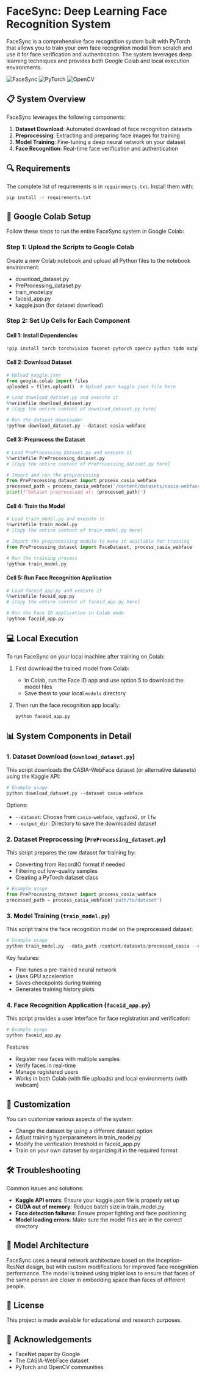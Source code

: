 # FaceSync: Deep Learning Face Recognition System

FaceSync is a comprehensive face recognition system built with PyTorch that allows you to train your own face recognition model from scratch and use it for face verification and authentication. The system leverages deep learning techniques and provides both Google Colab and local execution environments.

![FaceSync](https://img.shields.io/badge/FaceSync-Face%20Recognition-blue)
![PyTorch](https://img.shields.io/badge/PyTorch-1.9%2B-orange)
![OpenCV](https://img.shields.io/badge/OpenCV-4.5%2B-green)

## 📋 System Overview

FaceSync leverages the following components:
1. **Dataset Download**: Automated download of face recognition datasets
2. **Preprocessing**: Extracting and preparing face images for training
3. **Model Training**: Fine-tuning a deep neural network on your dataset
4. **Face Recognition**: Real-time face verification and authentication

## 🔍 Requirements

The complete list of requirements is in `requirements.txt`. Install them with:

```bash
pip install -r requirements.txt
```

## 🚀 Google Colab Setup

Follow these steps to run the entire FaceSync system in Google Colab:

### Step 1: Upload the Scripts to Google Colab

Create a new Colab notebook and upload all Python files to the notebook environment:
- download_dataset.py
- PreProcessing_dataset.py
- train_model.py
- faceid_app.py
- kaggle.json (for dataset download)

### Step 2: Set Up Cells for Each Component

#### Cell 1: Install Dependencies

```python
!pip install torch torchvision facenet-pytorch opencv-python tqdm matplotlib mtcnn kaggle mxnet pillow
```

#### Cell 2: Download Dataset

```python
# Upload kaggle.json
from google.colab import files
uploaded = files.upload()  # Upload your kaggle.json file here

# Load download_dataset.py and execute it
%%writefile download_dataset.py
# [Copy the entire content of download_dataset.py here]

# Run the dataset downloader
!python download_dataset.py --dataset casia-webface
```

#### Cell 3: Preprocess the Dataset

```python
# Load PreProcessing_dataset.py and execute it
%%writefile PreProcessing_dataset.py
# [Copy the entire content of PreProcessing_dataset.py here]

# Import and run the preprocessing
from PreProcessing_dataset import process_casia_webface
processed_path = process_casia_webface('/content/datasets/casia-webface')
print(f"Dataset preprocessed at: {processed_path}")
```

#### Cell 4: Train the Model

```python
# Load train_model.py and execute it
%%writefile train_model.py
# [Copy the entire content of train_model.py here]

# Import the preprocessing module to make it available for training
from PreProcessing_dataset import FaceDataset, process_casia_webface

# Run the training process
!python train_model.py
```

#### Cell 5: Run Face Recognition Application

```python
# Load faceid_app.py and execute it
%%writefile faceid_app.py
# [Copy the entire content of faceid_app.py here]

# Run the Face ID application in Colab mode
!python faceid_app.py
```

## 💻 Local Execution

To run FaceSync on your local machine after training on Colab:

1. First download the trained model from Colab:
   - In Colab, run the Face ID app and use option 5 to download the model files
   - Save them to your local `models` directory

2. Then run the face recognition app locally:
   ```bash
   python faceid_app.py
   ```

## 📊 System Components in Detail

### 1. Dataset Download (`download_dataset.py`)

This script downloads the CASIA-WebFace dataset (or alternative datasets) using the Kaggle API:

```python
# Example usage
python download_dataset.py --dataset casia-webface
```

Options:
- `--dataset`: Choose from `casia-webface`, `vggface2`, or `lfw`
- `--output_dir`: Directory to save the downloaded dataset

### 2. Dataset Preprocessing (`PreProcessing_dataset.py`)

This script prepares the raw dataset for training by:
- Converting from RecordIO format if needed
- Filtering out low-quality samples
- Creating a PyTorch dataset class

```python
# Example usage
from PreProcessing_dataset import process_casia_webface
processed_path = process_casia_webface('path/to/dataset')
```

### 3. Model Training (`train_model.py`)

This script trains the face recognition model on the preprocessed dataset:

```python
# Example usage
python train_model.py --data_path /content/datasets/processed_casia --epochs 10
```

Key features:
- Fine-tunes a pre-trained neural network
- Uses GPU acceleration
- Saves checkpoints during training
- Generates training history plots

### 4. Face Recognition Application (`faceid_app.py`)

This script provides a user interface for face registration and verification:

```python
# Example usage
python faceid_app.py
```

Features:
- Register new faces with multiple samples
- Verify faces in real-time
- Manage registered users
- Works in both Colab (with file uploads) and local environments (with webcam)

## 🔧 Customization

You can customize various aspects of the system:
- Change the dataset by using a different dataset option
- Adjust training hyperparameters in train_model.py
- Modify the verification threshold in faceid_app.py
- Train on your own dataset by organizing it in the required format

## 🛠 Troubleshooting

Common issues and solutions:
- **Kaggle API errors**: Ensure your kaggle.json file is properly set up
- **CUDA out of memory**: Reduce batch size in train_model.py
- **Face detection failures**: Ensure proper lighting and face positioning
- **Model loading errors**: Make sure the model files are in the correct directory

## 🔗 Model Architecture

FaceSync uses a neural network architecture based on the Inception-ResNet design, but with custom modifications for improved face recognition performance. The model is trained using triplet loss to ensure that faces of the same person are closer in embedding space than faces of different people.

## 📜 License

This project is made available for educational and research purposes.

## 🙏 Acknowledgements

- FaceNet paper by Google
- The CASIA-WebFace dataset
- PyTorch and OpenCV communities
